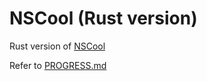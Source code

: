 # NSCool (Rust version)

Rust version of [NSCool](http://www.astroscu.unam.mx/neutrones/NSCool/)

Refer to [PROGRESS.md](./PROGRESS.md)